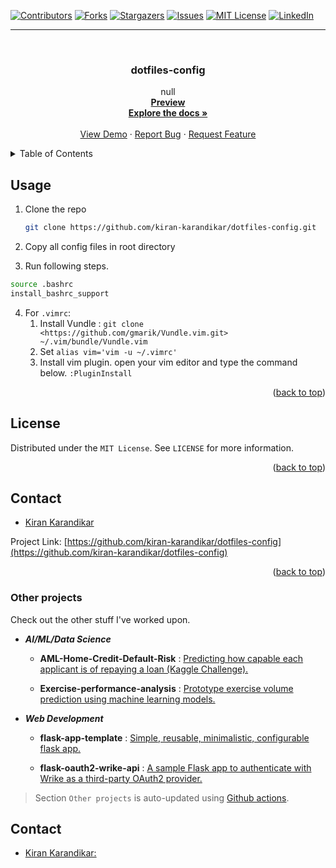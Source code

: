 <div id="top"></div>

[![Contributors][contributors-shield]][contributors-url]
[![Forks][forks-shield]][forks-url]
[![Stargazers][stars-shield]][stars-url]
[![Issues][issues-shield]][issues-url]
[![MIT License][license-shield]][license-url]
[![LinkedIn][linkedin-shield]][linkedin-url]

[contributors-shield]: https://img.shields.io/github/contributors/kiran-karandikar/dotfiles-config?style=for-the-badge
[contributors-url]: https://github.com/Kiran-Karandikar/dotfiles-config/graphs/contributors
[forks-shield]: https://img.shields.io/github/forks/Kiran-Karandikar/dotfiles-config?style=for-the-badge
[forks-url]: https://github.com/Kiran-Karandikar/dotfiles-config/network
[stars-shield]: https://img.shields.io/github/stars/Kiran-Karandikar/dotfiles-config?style=for-the-badge
[stars-url]: https://github.com/Kiran-Karandikar/dotfiles-config/stargazers
[issues-shield]: https://img.shields.io/github/issues/Kiran-Karandikar/dotfiles-config?style=for-the-badge
[issues-url]: https://github.com/Kiran-Karandikar/dotfiles-config/issues
[license-shield]: https://img.shields.io/github/license/Kiran-Karandikar/dotfiles-config?style=for-the-badge
[license-url]: https://github.com/Kiran-Karandikar/dotfiles-config/blob/master/LICENSE
[linkedin-shield]: https://img.shields.io/badge/-LinkedIn-black.svg?style=for-the-badge&logo=linkedin&colorB=555
[linkedin-url]: https://linkedin.com/in/kiran-karandikar

---

<!-- PROJECT LOGO -->
<br />
<div align="center">
<h3 align="center">dotfiles-config</h3>
  <p align="center">
    null    
    <br />    
    <a href="https://kiran-karandikar.github.io/dotfiles-config"><strong>Preview</strong></a>
    <br />
    <a href="https://github.com/kiran-karandikar/dotfiles-config"><strong>Explore the docs »</strong></a>
    <br />
    <br />
    <a href="https://github.com/kiran-karandikar/dotfiles-config">View Demo</a>
    ·
    <a href="https://github.com/kiran-karandikar/dotfiles-config/issues">Report Bug</a>
    ·
    <a href="https://github.com/kiran-karandikar/dotfiles-config/issues">Request Feature</a>
  </p>
</div>

<!-- BADGES.MD Finish -->
<!-- BADGES.MD Finish -->
<!-- TABLE OF CONTENTS -->
<details>
  <summary>Table of Contents</summary>
  <ol>
    <li><a href="#usage">Usage</a></li>
    <li><a href="#license">License</a></li>
    <li><a href="#contact">Contact</a></li>
  </ol>
</details>

<!-- ABOUT THE PROJECT -->

## Usage

1. Clone the repo

   ```sh
   git clone https://github.com/kiran-karandikar/dotfiles-config.git
   ```

2. Copy all config files in root directory
3. Run following steps.

  ```sh
  source .bashrc
  install_bashrc_support
  ```

4. For `.vimrc`:
   1. Install Vundle : `git clone <https://github.com/gmarik/Vundle.vim.git> ~/.vim/bundle/Vundle.vim`
   2. Set `alias vim='vim -u ~/.vimrc'`
   3. Install vim plugin. open your vim editor and type the command below. `:PluginInstall`

<p align="right">(<a href="#top">back to top</a>)</p>

<!-- LICENSE -->

## License

Distributed under the `MIT License`. See `LICENSE` for more information.

<p align="right">(<a href="#top">back to top</a>)</p>

<!-- MARKDOWN LINKS & IMAGES -->

<!-- CONTACT -->

## Contact

* [Kiran Karandikar](mailto:khkarandikar@gmail.com)

Project
Link: [https://github.com/kiran-karandikar/dotfiles-config](https://github.com/kiran-karandikar/dotfiles-config)

<p align="right">(<a href="#top">back to top</a>)</p>



### Other projects

Check out the other stuff I've worked upon.

- **_AI/ML/Data Science_**

  - **AML-Home-Credit-Default-Risk** : [Predicting how capable each applicant is of repaying a loan \(Kaggle Challenge\).](https://github.com/Kiran-Karandikar/AML-Home-Credit-Default-Risk)

  - **Exercise-performance-analysis** : [Prototype exercise volume prediction using machine learning models.](https://github.com/Kiran-Karandikar/Exercise-performance-analysis)

- **_Web Development_**

  - **flask-app-template** : [Simple, reusable, minimalistic, configurable flask app.](https://github.com/Kiran-Karandikar/flask-app-template)

  - **flask-oauth2-wrike-api** : [A sample Flask app to authenticate with Wrike as a third-party OAuth2 provider.](https://github.com/Kiran-Karandikar/flask-oauth2-wrike-api)

> Section `Other projects` is auto-updated using [Github actions](https://github.com/features/actions).

<!-- CONTACT -->

## Contact

- [Kiran Karandikar:](mailto:connect.funnel.github@kirankarandikar.com)

